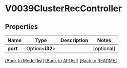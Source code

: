# V0039ClusterRecController

## Properties

Name | Type | Description | Notes
------------ | ------------- | ------------- | -------------
**port** | Option<**i32**> |  | [optional]

[[Back to Model list]](../README.md#documentation-for-models) [[Back to API list]](../README.md#documentation-for-api-endpoints) [[Back to README]](../README.md)


